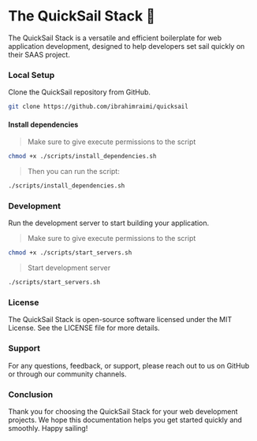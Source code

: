 # The QuickSail Stack 🚢

The QuickSail Stack is a versatile and efficient boilerplate for web application development, designed to help developers set sail quickly on their SAAS project.

### Local Setup

Clone the QuickSail repository from GitHub.

```sh
git clone https://github.com/ibrahimraimi/quicksail
```
#### Install dependencies

> Make sure to give execute permissions to the script

```sh
chmod +x ./scripts/install_dependencies.sh
```

> Then you can run the script:

```sh
./scripts/install_dependencies.sh
```

### Development

Run the development server to start building your application.

> Make sure to give execute permissions to the script
```sh
chmod +x ./scripts/start_servers.sh
```

> Start development server

```sh
./scripts/start_servers.sh
```

<!-- ### Deployment

Dockerize your application for deployment to production environments.

```sh
docker-compose up --build
``` -->

### License

The QuickSail Stack is open-source software licensed under the MIT License. See the LICENSE file for more details.

### Support

For any questions, feedback, or support, please reach out to us on GitHub or through our community channels.

### Conclusion

Thank you for choosing the QuickSail Stack for your web development projects. We hope this documentation helps you get started quickly and smoothly. Happy sailing!
